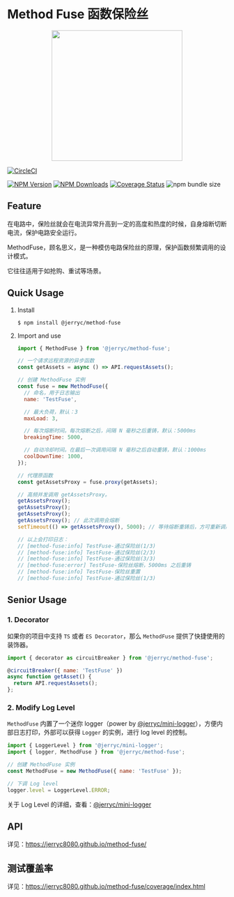 # Method Fuse 函数保险丝

<p align="center">
  <img src="https://bluesun-1252625244.cos.ap-guangzhou.myqcloud.com/img/20210128154439.png" width=300 />
</p>

[![CircleCI](https://circleci.com/gh/JerryC8080/method-fuse/tree/master.svg?style=svg)](https://circleci.com/gh/JerryC8080/method-fuse/tree/master)

[![NPM Version](https://img.shields.io/npm/v/@jerryc/method-fuse.svg)](https://www.npmjs.com/package/@jerryc/method-fuse) [![NPM Downloads](https://img.shields.io/npm/dm/@jerryc/method-fuse.svg)](https://www.npmjs.com/package/@jerryc/method-fuse) [![Coverage Status](https://coveralls.io/repos/github/JerryC8080/method-fuse/badge.svg?branch=master)](https://coveralls.io/github/JerryC8080/method-fuse?branch=master) ![npm bundle size](https://img.shields.io/bundlephobia/minzip/@jerryc/method-fuse.svg)

## Feature

在电路中，保险丝就会在电流异常升高到一定的高度和热度的时候，自身熔断切断电流，保护电路安全运行。

MethodFuse，顾名思义，是一种模仿电路保险丝的原理，保护函数频繁调用的设计模式。

它往往适用于如抢购、重试等场景。

## Quick Usage

1. Install

   ```
   $ npm install @jerryc/method-fuse
   ```

2. Import and use

   ```javascript
   import { MethodFuse } from '@jerryc/method-fuse';

   // 一个请求远程资源的异步函数
   const getAssets = async () => API.requestAssets();

   // 创建 MethodFuse 实例
   const fuse = new MethodFuse({
     // 命名，用于日志输出
     name: 'TestFuse',

     // 最大负荷，默认：3
     maxLoad: 3,

     // 每次熔断时间。每次熔断之后，间隔 N 毫秒之后重铸，默认：5000ms
     breakingTime: 5000,

     // 自动冷却时间。在最后一次调用间隔 N 毫秒之后自动重铸，默认：1000ms
     coolDownTime: 1000,
   });

   // 代理原函数
   const getAssetsProxy = fuse.proxy(getAssets);

   // 高频并发调用 getAssetsProxy。
   getAssetsProxy();
   getAssetsProxy();
   getAssetsProxy();
   getAssetsProxy(); // 此次调用会熔断
   setTimeout(() => getAssetsProxy(), 5000); // 等待熔断重铸后，方可重新调用。

   // 以上会打印日志：
   // [method-fuse:info] TestFuse-通过保险丝(1/3)
   // [method-fuse:info] TestFuse-通过保险丝(2/3)
   // [method-fuse:info] TestFuse-通过保险丝(3/3)
   // [method-fuse:error] TestFuse-保险丝熔断，5000ms 之后重铸
   // [method-fuse:info] TestFuse-保险丝重置
   // [method-fuse:info] TestFuse-通过保险丝(1/3)
   ```

## Senior Usage

### 1. Decorator

如果你的项目中支持 `TS` 或者 `ES Decorator`，那么 `MethodFuse` 提供了快捷使用的装饰器。

```javascript
import { decorator as circuitBreaker } from '@jerryc/method-fuse';

@circuitBreaker({ name: 'TestFuse' })
async function getAsset() {
  return API.requestAssets();
};
```

### 2. Modify Log Level

`MethodFuse` 内置了一个迷你 logger（power by [@jerryc/mini-logger](https://github.com/JerryC8080/mini-logger)），方便内部日志打印，外部可以获得 `Logger` 的实例，进行 log level 的控制。

```javascript
import { LoggerLevel } from '@jerryc/mini-logger';
import { logger, MethodFuse } from '@jerryc/method-fuse';

// 创建 MethodFuse 实例
const MethodFuse = new MethodFuse({ name: 'TestFuse' });

// 下调 Log level
logger.level = LoggerLevel.ERROR;
```

关于 Log Level 的详细，查看：[@jerryc/mini-logger](https://github.com/JerryC8080/mini-logger)

## API

详见：https://jerryc8080.github.io/method-fuse/

## 测试覆盖率

详见：https://jerryc8080.github.io/method-fuse/coverage/index.html
